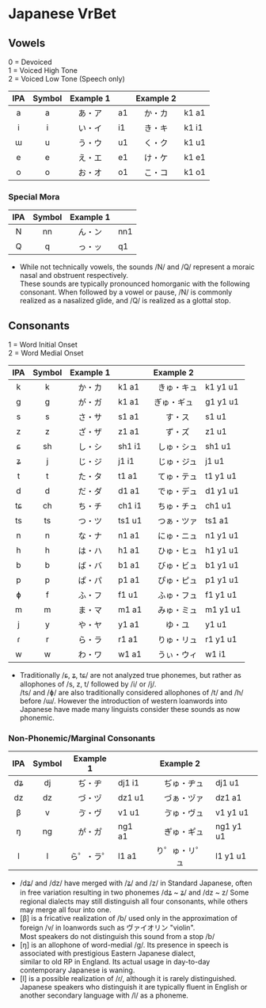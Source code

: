 # Japanese VrBet

## Vowels

0 = Devoiced  
1 = Voiced High Tone  
2 = Voiced Low Tone (Speech only)  

| IPA | Symbol | Example 1 |   | Example 2 |       |
|:---:|:------:|:---------:|:--|:---------:|:------|
|  a  |   a    |   あ・ア  | a1 |   か・カ  | k1 a1 |
|  i  |   i    |   い・イ  | i1 |   き・キ  | k1 i1 |
|  ɯ  |   u    |   う・ウ  | u1 |   く・ク  | k1 u1 |
|  e  |   e    |   え・エ  | e1 |   け・ケ  | k1 e1 |
|  o  |   o    |   お・オ  | o1 |   こ・コ  | k1 o1 |

### Special Mora

| IPA | Symbol | Example 1 |    |
|:---:|:------:|:---------:|:---|
|  N  |   nn   |   ん・ン  | nn1 |
|  Q  |   q    |   っ・ッ  | q1  |

- While not technically vowels, the sounds /N/ and /Q/ represent a moraic nasal and obstruent respectively.  
  These sounds are typically pronounced homorganic with the following consonant. When followed by a vowel or pause,
  /N/ is commonly realized as a nasalized glide, and /Q/ is realized as a glottal stop.

## Consonants
  
1 = Word Initial Onset  
2 = Word Medial Onset  

| IPA  | Symbol | Example 1 |        | Example 2 |        |
|:----:|:------:|:---------:|:-------|:----------:|:------|
|  k   |   k    |   か・カ   | k1 a1  |　きゅ・キュ | k1 y1 u1 |
|  g   |   g    |   が・ガ   | k1 a1  |  ぎゅ・ギュ | g1 y1 u1 |
|  s   |   s    |   さ・サ   | s1 a1  |　す・ス     | s1 u1 |
|  z   |   z    |   ざ・ザ   | z1 a1  |　ず・ズ     | z1 u1 |
|  ɕ   |   sh   |   し・シ   | sh1 i1 |　しゅ・シュ | sh1 u1 |
|  ʑ   |   j    |   じ・ジ   | j1 i1  |　じゅ・ジュ | j1 u1 |
|  t   |   t    |   た・タ   | t1 a1  |　てゅ・テュ | t1 y1 u1 |
|  d   |   d    |   だ・ダ   | d1 a1  |　でゅ・デュ | d1 y1 u1 |
|  tɕ  |   ch   |   ち・チ   | ch1 i1 |　ちゅ・チュ | ch1 u1 |
|  ts  |   ts   |   つ・ツ   | ts1 u1 |　つぁ・ツァ | ts1 a1 |
|  n   |   n    |   な・ナ   | n1 a1  |　にゅ・ニュ | n1 y1 u1 |
|  h   |   h    |   は・ハ   | h1 a1  |　ひゅ・ヒュ | h1 y1 u1 |
|  b   |   b    |   ば・バ   | b1 a1  |　びゅ・ビュ | b1 y1 u1 |
|  p   |   p    |   ぱ・パ   | p1 a1  |　ぴゅ・ピュ | p1 y1 u1 |
|  ɸ   |   f    |   ふ・フ   | f1 u1  |　ふゅ・フュ | f1 y1 u1 |
|  m   |   m    |   ま・マ   | m1 a1  |　みゅ・ミュ | m1 y1 u1 |
|  j   |   y    |   や・ヤ   | y1 a1  |　ゆ・ユ     | y1 u1 |
|  ɾ   |   r    |   ら・ラ   | r1 a1  |　りゅ・リュ | r1 y1 u1 |
|  w   |   w    |   わ・ワ   | w1 a1  |　うぃ・ウィ | w1 i1 |

- Traditionally /ɕ, ʑ, tɕ/ are not analyzed true phonemes, but rather as allophones of /s, z, t/ followed by /i/ or /j/.  
  /ts/ and /ɸ/ are also traditionally considered allophones of /t/ and /h/ before /ɯ/.
  However the introduction of western loanwords into Japanese have made many linguists consider these sounds as now phonemic.

### Non-Phonemic/Marginal Consonants

| IPA  | Symbol | Example 1 |        | Example 2  |        |
|:----:|:------:|:---------:|:-------|:----------:|:-------|
|  dʑ  |   dj   |   ぢ・ヂ   | dj1 i1 |　ぢゅ・ヂュ | dj1 u1 |
|  dz  |   dz   |   づ・ヅ   | dz1 u1 |　づぁ・ヅァ | dz1 a1 |
|  β   |   v    |   ゔ・ヴ   | v1 u1  |　ゔゅ・ヴュ | v1 y1 u1 |
|  ŋ   |   ng   |   か゚・カ゚   | ng1 a1 |　き゚ゅ・キ゚ュ | ng1 y1 u1 |
|  l   |   l    |  ら゜・ラ゜| l1 a1 | り゜ゅ・リ゜ュ | l1 y1 u1 |

- /dʑ/ and /dz/ have merged with /ʑ/ and /z/ in Standard Japanese, often in free variation resulting in two phonemes /dʑ ~ ʑ/ and /dz ~ z/
  Some regional dialects may still distinguish all four consonants, while others may merge all four into one.
- [β] is a fricative realization of /b/ used only in the approximation of foreign /v/ in loanwords such as ヴァイオリン "violin".  
  Most speakers do not distinguish this sound from a stop /b/
- [ŋ] is an allophone of word-medial /g/. Its presence in speech is associated with prestigious Eastern Japanese dialect,  
  similar to old RP in England. Its actual usage in day-to-day contemporary Japanese is waning.
- [l] is a possible realization of /ɾ/, although it is rarely distinguished.  
  Japanese speakers who distinguish it are typically fluent in English or another secondary language with /l/ as a phoneme.
  